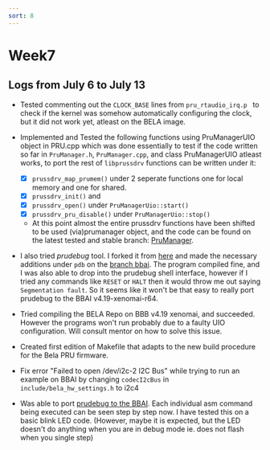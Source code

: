 ```yaml
---
sort: 8
---
```


# Week7

## Logs from July 6 to July 13

- Tested commenting out the `CLOCK_BASE` lines from `pru_rtaudio_irq.p ` to check if the kernel was somehow automatically configuring the clock, but it did not work yet, atleast on the BELA image.

- Implemented and Tested the following functions using PruManagerUIO object in PRU.cpp which was done essentially to test if the code written so far in `PruManager.h`, `PruManager.cpp`, and class PruManagerUIO atleast works, to port the rest of `libprussdrv` functions can be written under it: <br> 
    - [X] `prussdrv_map_prumem()` under 2 seperate functions one for local memory and one for shared. <br>
    - [X] `prussdrv_init()` and <br>
    - [X] `prussdrv_open()` under `PruManagerUio::start()`<br> 
    - [X] `prussdrv_pru_disable()` under `PruManagerUio::stop()`<br>
	- At this point almost the entire prussdrv functions have been shifted to be used (via)prumanager object, and the code can be found on the latest tested and stable branch: [PruManager](https://github.com/giuliomoro/Bela-dhruva/commits/PruManager).

- I also tried _prudebug_ tool. I forked it from [here](https://github.com/giuliomoro/prudebug/tree/master) and made the necessary additions under `pdb` on the [branch bbai](https://github.com/DhruvaG2000/prudebug/blob/bbai). The program compiled fine, and I was also able to drop into the prudebug shell interface, however if I tried any commands like `RESET` or `HALT` then it would throw me out saying `Segmentation fault`. So it seems like it won't be that easy to really port
  prudebug to the BBAI v4.19-xenomai-r64.

- Tried compiling the BELA Repo on BBB v4.19 xenomai, and succeeded. However the programs won't run probably due to a faulty UIO configuration. Will consult mentor on how to solve this issue.

- Created first edition of Makefile that adapts to the new build procedure for the Bela PRU firmware.

- Fix error "Failed to open /dev/i2c-2 I2C Bus" while trying to run an example on BBAI by changing `codecI2cBus` in `include/bela_hw_settings.h` to i2c4

- Was able to port [prudebug to the BBAI](https://github.com/DhruvaG2000/BeagleBoard-exercises.git). Each individual asm command being executed can be seen step by step now. I have tested this on a basic blink LED code. (However, maybe it is expected, but the LED doesn't do anything when you are in debug mode ie. does not flash when you single step)
